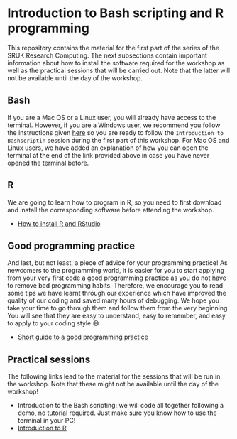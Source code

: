 # Introduction to Bash scripting and R programming
This repository contains the material for the first part of the series of the SRUK Research Computing. The next subsections contain important information about how to install the software required for the workshop as well as the practical sessions that will be carried out. Note that the latter will not be available until the day of the workshop.

## Bash
If you are a Mac OS or a Linux user, you will already have access to the terminal. However, if you are a Windows user, we recommend you follow the instructions given [here](https://github.com/sabifo4/RnBash/blob/master/UNIX_terminal/README.md) 
so you are ready to follow the `Introduction to Bashscriptin` session during the first part of this workshop. For Mac OS and Linux users, we have added an explanation of how you can open the terminal at the end of the link provided above 
in case you have never opened the terminal before.

## R
We are going to learn how to program in R, so you need to first download and install the corresponding software before attending the workshop.   

   * [How to install R and RStudio](https://github.com/sabifo4/RnBash/blob/master/R_installation/README.md)   

## Good programming practice

And last, but not least, a piece of advice for your programming practice! As newcomers to the programming world, it is easier for you to start applying from your very first code a good programming practice as
you do not have to remove bad programming habits. Therefore, we encourage you to read some tips we have learnt through our experience which have improved the quality of our coding and saved many hours of debugging.
We hope you take your time to go through them and follow them from the very beginning. You will see that they are easy to understand, easy to remember, and easy to apply to your coding style :smile: 

* [Short guide to a good programming practice](https://github.com/sabifo4/RnBash/blob/master/Info/README.md)

## Practical sessions

The following links lead to the material for the sessions that will be run in the workshop. Note that these might not be available until the day of the workshop!

   * Introduction to the Bash scripting: we will code all together following a demo, no tutorial required. Just make sure you know how to use the terminal in your PC!         
   * [Introduction to R]()  
